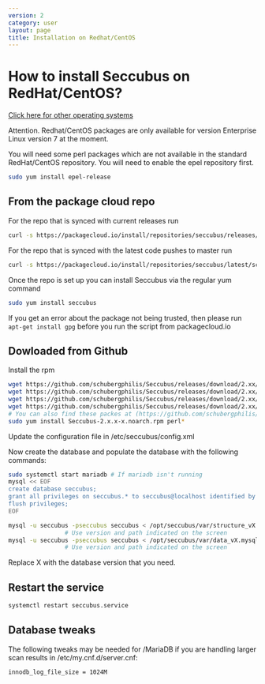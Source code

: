 ```yaml
---
version: 2
category: user
layout: page
title: Installation on Redhat/CentOS
---
```

# How to install Seccubus on RedHat/CentOS?

[Click here for other operating systems](../11-installation)

Attention. Redhat/CentOS packages are only available for version Enterprise Linux version 7 at the moment.

You will need some perl packages which are not available in the standard RedHat/CentOS repository. You will need to enable the epel repository first.

```bash
sudo yum install epel-release
```

## From the package cloud repo

For the repo that is synced with current releases run

```bash
curl -s https://packagecloud.io/install/repositories/seccubus/releases/script.rpm.sh | sudo bash
```

For the repo that is synced with the latest code pushes to master run

```bash
curl -s https://packagecloud.io/install/repositories/seccubus/latest/script.rpm.sh | sudo bash
```

Once the repo is set up you can install Seccubus via the regular yum command

```bash
sudo yum install seccubus
```

If you get an error about the package not being trusted, then please run `apt-get install gpg` before you run the script from packagecloud.io

## Dowloaded from Github

Install the rpm

```bash
wget https://github.com/schubergphilis/Seccubus/releases/download/2.xx/Seccubus-2.x.x-x.noarch.rpm
wget https://github.com/schubergphilis/Seccubus/releases/download/2.xx/perl-EV-4.xx-x.x86_64.rpm
wget https://github.com/schubergphilis/Seccubus/releases/download/2.xx/perl-IO-Socket-IP-0.xx-x.noarch.rpm
wget https://github.com/schubergphilis/Seccubus/releases/download/2.xx/perl-Mojolicious-7.xx-x.noarch.rpm	
# You can also find these packes at (https://github.com/schubergphilis/Seccubus/releases/latest)
sudo yum install Seccubus-2.x.x-x.noarch.rpm perl*
```

Update the configuration file in /etc/seccubus/config.xml 

Now create the database and populate the database with the following
commands:

```bash
sudo systemctl start mariadb # If mariadb isn't running
mysql << EOF
create database seccubus;
grant all privileges on seccubus.* to seccubus@localhost identified by 'seccubus';
flush privileges;
EOF

mysql -u seccubus -pseccubus seccubus < /opt/seccubus/var/structure_vX.mysql 
                # Use version and path indicated on the screen
mysql -u seccubus -pseccubus seccubus < /opt/seccubus/var/data_vX.mysql 
                # Use version and path indicated on the screen
```

Replace X with the database version that you need. 

## Restart the service

```bash
systemctl restart seccubus.service
```

## Database tweaks

The following tweaks may be needed for /MariaDB if you are handling larger scan results in /etc/my.cnf.d/server.cnf:

```
innodb_log_file_size = 1024M

```


